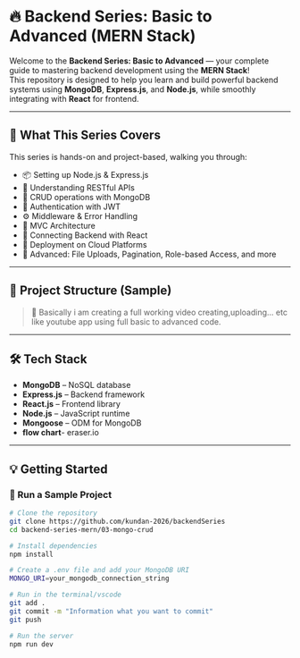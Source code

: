 # 🔥 Backend Series: Basic to Advanced (MERN Stack)

Welcome to the **Backend Series: Basic to Advanced** — your complete guide to mastering backend development using the **MERN Stack**!  
This repository is designed to help you learn and build powerful backend systems using **MongoDB**, **Express.js**, and **Node.js**, while smoothly integrating with **React** for frontend.

---

## 🚀 What This Series Covers

This series is hands-on and project-based, walking you through:

- 📦 Setting up Node.js & Express.js
- 🧠 Understanding RESTful APIs
- 🧾 CRUD operations with MongoDB
- 🔐 Authentication with JWT
- ⚙️ Middleware & Error Handling
- 📁 MVC Architecture
- 🧩 Connecting Backend with React
- 🚀 Deployment on Cloud Platforms
- 🧠 Advanced: File Uploads, Pagination, Role-based Access, and more

---

## 📁 Project Structure (Sample)



> 📌 Basically i am creating a full working video creating,uploading... etc like youtube app using full basic to advanced code.

---

## 🛠️ Tech Stack

- **MongoDB** – NoSQL database
- **Express.js** – Backend framework
- **React.js** – Frontend library
- **Node.js** – JavaScript runtime
- **Mongoose** – ODM for MongoDB
- **flow chart**- eraser.io


---

## 💡 Getting Started

### 🧪 Run a Sample Project

```bash
# Clone the repository
git clone https://github.com/kundan-2026/backendSeries
cd backend-series-mern/03-mongo-crud

# Install dependencies
npm install

# Create a .env file and add your MongoDB URI
MONGO_URI=your_mongodb_connection_string

# Run in the terminal/vscode
git add .
git commit -m "Information what you want to commit"
git push

# Run the server
npm run dev
